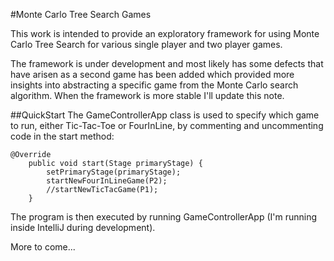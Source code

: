 #Monte Carlo Tree Search Games

This work is intended to provide an exploratory framework for using Monte Carlo Tree Search for various single player and two player games.

The framework is under development and most likely has some defects that have arisen as a second game has been added which provided more insights into abstracting a specific game from the Monte Carlo search algorithm.  When the framework is more stable I'll update this note.

##QuickStart
The GameControllerApp class is used to specify which game to run, either Tic-Tac-Toe or FourInLine, by commenting and uncommenting code in the start method:

```
@Override
    public void start(Stage primaryStage) {
        setPrimaryStage(primaryStage);
        startNewFourInLineGame(P2);
        //startNewTicTacGame(P1);
    }
```

The program is then executed by running GameControllerApp (I'm running inside IntelliJ during development).

More to come...


  

